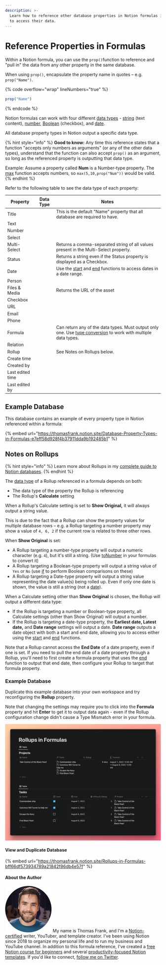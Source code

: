 ```yaml
---
description: >-
  Learn how to reference other database properties in Notion formulas in order
  to access their data.
---
```


# Reference Properties in Formulas

Within a Notion formula, you can use the `prop()`function to reference and "pull in" the data from any other property in the same database.

When using `prop()`, encapsulate the property name in quotes – e.g. `prop("Name")`.

{% code overflow="wrap" lineNumbers="true" %}
```jsx
prop("Name")
```
{% endcode %}

Notion formulas can work with four different [data types](../formula-basics/data-types/) - [string](../formula-basics/data-types/string.md) (text content), [number](../formula-basics/data-types/number.md), [Boolean](../formula-basics/data-types/boolean-checkbox.md) (checkbox), and [date](../formula-basics/data-types/date-data-type.md).

All database property types in Notion output a specific data type.&#x20;

{% hint style="info" %}
**Good to know:** Any time this reference states that a function "accepts only numbers as arguments" (or any of the other data types), understand that the function can also accept `prop()` as an argument, so long as the referenced property is outputting that data type.

Example: Assume a property called **Num** is a Number-type property. The [max](../formula-components/functions/max.md) function accepts numbers, so `max(5,10,prop("Num"))` would be valid.
{% endhint %}

Refer to the following table to see the data type of each property:

<table><thead><tr><th>Property</th><th data-type="select" data-multiple>Data Type</th><th>Notes</th></tr></thead><tbody><tr><td>Title</td><td></td><td>This is the default "Name" property that all database are required to have.</td></tr><tr><td>Text</td><td></td><td></td></tr><tr><td>Number</td><td></td><td></td></tr><tr><td>Select</td><td></td><td></td></tr><tr><td>Multi-Select</td><td></td><td>Returns a comma-separated string of all values present in the Multi-Select property.</td></tr><tr><td>Status</td><td></td><td>Returns a string even if the Status property is displayed as a Checkbox.</td></tr><tr><td>Date</td><td></td><td>Use the <a href="../formula-components/functions/start.md">start</a> and <a href="../formula-components/functions/end.md">end</a> functions to access dates in a date range.</td></tr><tr><td>Person</td><td></td><td></td></tr><tr><td>Files &#x26; Media</td><td></td><td>Returns the URL of the asset</td></tr><tr><td>Checkbox</td><td></td><td></td></tr><tr><td>URL</td><td></td><td></td></tr><tr><td>Email</td><td></td><td></td></tr><tr><td>Phone</td><td></td><td></td></tr><tr><td>Formula</td><td></td><td>Can return any of the data types. Must output only one. Use <a href="../reference/converting-data-types.md">type conversion</a> to work with multiple data types.</td></tr><tr><td>Relation</td><td></td><td></td></tr><tr><td>Rollup</td><td></td><td>See Notes on Rollups below.</td></tr><tr><td>Create time</td><td></td><td></td></tr><tr><td>Created by</td><td></td><td></td></tr><tr><td>Last edited time</td><td></td><td></td></tr><tr><td>Last edited by</td><td></td><td></td></tr></tbody></table>

## Example Database

This database contains an example of every property type in Notion referenced within a formula:

{% embed url="https://thomasfrank.notion.site/Database-Property-Types-in-Formulas-e7eff58d928f4b37911dda9b192485b1" %}

## Notes on Rollups

{% hint style="info" %}
Learn more about Rollups in my [complete guide to Notion databases](https://thomasjfrank.com/notion-databases-the-ultimate-beginners-guide/#rollups).
{% endhint %}

The [data type](../formula-basics/data-types/) of a Rollup referenced in a formula depends on both:

* The data type of the property the Rollup is referencing
* The Rollup's **Calculate** setting

When a Rollup's Calculate setting is set to **Show Original,** it will always output a string value.&#x20;

This is due to the fact that a Rollup can show the property values for multiple database rows – e.g. a Rollup targeting a number property may show a value of `4, 6, 2` if the current row is related to three other rows.&#x20;

When **Show Original** is set:

* A Rollup targeting a number-type property will output a numeric character (e.g. `4`), but it's still a string. (Use [toNumber](../formula-components/functions/tonumber.md) in your formulas to convert it)
* A Rollup targeting a Boolean-type property will output a string value of `Yes` or `No` (use [if](../formula-components/operators/if.md) to perform Boolean comparisons on these)
* A Rollup targeting a Date-type property will output a string value representing the date value(s) being rolled up. Even if only one date is shown, the value is still a string (not a [date](../formula-basics/data-types/date-data-type.md)).

When a Calculate setting other than **Show Original** is chosen, the Rollup will output a different data type:

* If the Rollup is targeting a number or Boolean-type property, all Calculate settings (other than Show Original) will output a number.
* If the Rollup is targeting a date-type property, the **Earliest date, Latest date,** and **Date range** settings will output a date. **Date range** outputs a date object with both a start and end date, allowing you to access either using the [start](../formula-components/functions/start.md) and [end](../formula-components/functions/end.md) functions.&#x20;

Note that a Rollup cannot access the **End Date** of a date property, even if one is set. If you need to pull the end date of a date property through a Rollup, you'll need to first create a formula property that uses the [end](../formula-components/functions/end.md) function to output that end date, then configure your Rollup to target that formula property.

### Example Database

Duplicate this example database into your own workspace and try reconfiguring the **Rollup** property.&#x20;

Note that changing the settings may require you to click into the **Formula** property and hit **Enter** to get it to output data again - even if the Rollup configuration change didn't cause a Type Mismatch error in your formula.

![](<../.gitbook/assets/Rollups in Formulas.png>)

#### View and Duplicate Database

{% embed url="https://thomasfrank.notion.site/Rollups-in-Formulas-bff66df573934789a21842f86db4e57f" %}

#### About the Author

<img src="../.gitbook/assets/Notion Fundamentals with Thomas Frank - Avatar 2021 compressed (1).png" alt="" data-size="line"> My name is Thomas Frank, and I'm a [Notion-certified](https://www.credly.com/badges/95fae13a-17bf-4b4a-a3d2-d58c8a3e6a2a/public\_url) writer, YouTuber, and template creator. I've been using Notion since 2018 to organize my personal life and to run my business and YouTube channel. In addition to this formula reference, I've created a [free Notion course for beginners](https://thomasjfrank.com/fundamentals/) and several [productivity-focused Notion templates](https://thomasjfrank.com/templates/). If you'd like to connect, [follow me on Twitter](https://twitter.com/TomFrankly).
